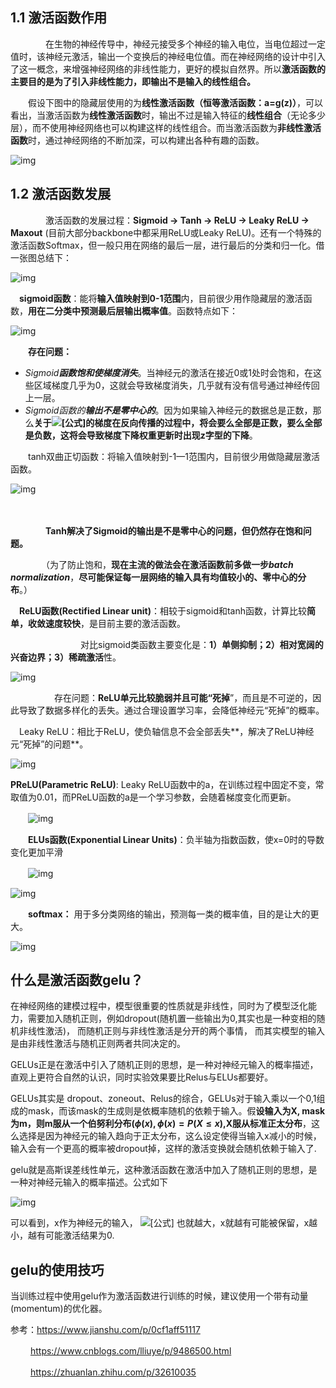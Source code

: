 ## **1.1 激活函数作用**

　　　　在生物的神经传导中，神经元接受多个神经的输入电位，当电位超过一定值时，该神经元激活，输出一个变换后的神经电位值。而在神经网络的设计中引入了这一概念，来增强神经网络的非线性能力，更好的模拟自然界。所以**激活函数的主要目的是为了引入非线性能力，即输出不是输入的线性组合。**

　　假设下图中的隐藏层使用的为**线性激活函数（恒等激活函数：a=g(z)）**，可以看出，当激活函数为**线性激活函数**时，输出不过是输入特征的**线性组合**（无论多少层），而不使用神经网络也可以构建这样的线性组合。而当激活函数为**非线性激活函数**时，通过神经网络的不断加深，可以构建出各种有趣的函数。

![img](https://img2018.cnblogs.com/blog/1483773/201909/1483773-20190919220642461-1008100320.png)

 

## **1.2 激活函数发展**

　　　　激活函数的发展过程：**Sigmoid -> Tanh -> ReLU -> Leaky ReLU -> Maxout** (目前大部分backbone中都采用ReLU或Leaky ReLU)。还有一个特殊的激活函数Softmax，但一般只用在网络的最后一层，进行最后的分类和归一化。借一张图总结下：

![img](https://img2018.cnblogs.com/blog/1483773/201909/1483773-20190919221048305-744687654.png)

 

 

 　**sigmoid函数**：能将**输入值映射到0-1范围**内，目前很少用作隐藏层的激活函数，**用在二分类中预测最后层输出概率值**。函数特点如下：

![img](https://img2018.cnblogs.com/blog/1483773/201909/1483773-20190919222709424-1091925840.png)

 

 

 

　　**存在问题：**

- *Sigmoid**函数饱和使梯度消失***。当神经元的激活在接近0或1处时会饱和，在这些区域梯度几乎为0，这就会导致梯度消失，几乎就有没有信号通过神经传回上一层。
- *Sigmoid函数的**输出不是零中心的***。因为如果输入神经元的数据总是正数，那么**关于![[公式]](https://www.zhihu.com/equation?tex=w)的梯度在反向传播的过程中，将会要么全部是正数，要么全部是负数，这将会导致梯度下降权重更新时出现z字型的下降**。

　　tanh双曲正切函数：将输入值映射到-1—1范围内，目前很少用做隐藏层激活函数。

![img](https://img2018.cnblogs.com/blog/1483773/201909/1483773-20190919224018998-1211112040.png)

 

　　　　

　　　　**Tanh解决了Sigmoid的输出是不是零中心的问题，但仍然存在饱和问题。**

　　　　（为了防止饱和，**现在主流的做法会在激活函数前多做一步*batch normalization***，**尽可能保证每一层网络的输入具有均值较小的、零中心的分布**。）

 　**ReLU函数(Rectified Linear unit)**：相较于sigmoid和tanh函数，计算比较**简单，收敛速度较快**，是目前主要的激活函数。

　　　　　　　　对比sigmoid类函数主要变化是：**1）单侧抑制；2）相对宽阔的兴奋边界；3）稀疏激活**性。

![img](https://img2018.cnblogs.com/blog/1483773/201909/1483773-20190919230359342-1843933031.png)

 

　　　　　存在问题：**ReLU单元比较脆弱并且可能“死掉**”，而且是不可逆的，因此导致了数据多样化的丢失。通过合理设置学习率，会降低神经元“死掉”的概率。

 　Leaky ReLU：相比于ReLU，使负轴信息不会全部丢失**，解决了ReLU神经元“死掉”的问题**。

![img](https://img2018.cnblogs.com/blog/1483773/201909/1483773-20190924215552247-1159156316.png)

 

 

   **PReLU(Parametric ReLU)**: Leaky ReLU函数中的a，在训练过程中固定不变，常取值为0.01，而PReLU函数的a是一个学习参数，会随着梯度变化而更新。

　　![img](https://img2018.cnblogs.com/blog/1483773/201909/1483773-20190924220517889-1788954523.png)

 

 

 

　　**ELUs函数(Exponential Linear Units)**：负半轴为指数函数，使x=0时的导数变化更加平滑

　　![img](https://img2018.cnblogs.com/blog/1483773/201909/1483773-20190924220548715-306086271.png)

 

 

![img](https://img2018.cnblogs.com/blog/1483773/201910/1483773-20191031220832630-2012152110.png)

 

 

　　**softmax：** 用于多分类网络的输出，预测每一类的概率值，目的是让大的更大。

![img](https://img2018.cnblogs.com/blog/1483773/201909/1483773-20190924223150160-506275523.png)

 



## 什么是激活函数gelu？

在神经网络的建模过程中，模型很重要的性质就是非线性，同时为了模型泛化能力，需要加入随机正则，例如dropout(随机置一些输出为0,其实也是一种变相的随机非线性激活)， 而随机正则与非线性激活是分开的两个事情， 而其实模型的输入是由非线性激活与随机正则两者共同决定的。

GELUs正是在激活中引入了随机正则的思想，是一种对神经元输入的概率描述，直观上更符合自然的认识，同时实验效果要比Relus与ELUs都要好。

GELUs其实是 dropout、zoneout、Relus的综合，GELUs对于输入乘以一个0,1组成的mask，而该mask的生成则是依概率随机的依赖于输入。假**设输入为X, mask为m，则m服从一个伯努利分布($\phi(x),\phi(x)=P(X \leq x)$,X服从标准正太分布**，这么选择是因为神经元的输入趋向于正太分布，这么设定使得当输入x减小的时候，输入会有一个更高的概率被dropout掉，这样的激活变换就会随机依赖于输入了.

gelu就是高斯误差线性单元，这种激活函数在激活中加入了随机正则的思想，是一种对神经元输入的概率描述。公式如下

![img](https://pic2.zhimg.com/v2-a27cf0927c89dc12f2ac2b71c1c7bec9_r.jpg)

可以看到，x作为神经元的输入， ![[公式]](https://www.zhihu.com/equation?tex=%5Cphi%EF%BC%88x%EF%BC%89) 也就越大，x就越有可能被保留，x越小，越有可能激活结果为0.

## gelu的使用技巧

当训练过程中使用gelu作为激活函数进行训练的时候，建议使用一个带有动量(momentum)的优化器。

参考：https://www.jianshu.com/p/0cf1aff51117

　　  https://www.cnblogs.com/lliuye/p/9486500.html

　　   https://zhuanlan.zhihu.com/p/32610035